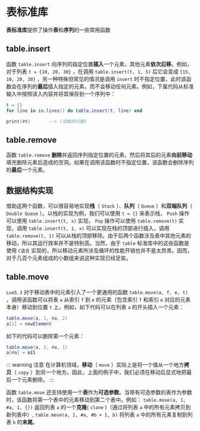 # 表标准库

**表标准库**提供了操作**表**和**序列**的一些常用函数

## table.insert

函数 `table.insert` 向序列的指定位置**插入**一个元素，其他元素**依次后移**。例如，对于列表 `t = {10, 20, 30}` ，在调用 `table.insert(t, 1, 5)` 后它会变成 `{15, 10, 20, 30}` ，另一种特殊但常见的情况是调用 `insert` 时不指定位置，此时该函数会在序列的**最后**插入指定的元素，而不会移动任何元素。例如，下属代码从标准输入中按照读入内容并将其保存到一个序列中：

```lua
t = {}
for line in io.lines() do table.insert(t, line) end

print(#t)       --> (读取的行数)
```

## table.remove

函数 `table.remove` **删除**并返回序列指定位置的元素，然后将其后的元素**向前移动**填充删除元素后造成的空洞。如果在调用该函数时不指定位置，该函数会删除序列的**最后**一个元素。

## 数据结构实现

借助这两个函数，可以很容易地实现**栈**（ `Stack` ）、**队列**（ `Queue` ）和**双端队列**（ `Double Queue` ）。以栈的实现为例，我们可以使用 `t = {}` 来表示栈， `Push` 操作可以使用 `table.insert(t, x)` 实现， `Pop` 操作可以使用 `table.remove(t)` 实现，调用 `table.insert(t, 1, x)` 可以实现在栈的顶部进行插入，调用 `table.remove(t, 1)` 可以从栈的顶部移除。由于后两个函数涉及表中其他元素的移动，所以其运行效率并不是特别高。当然，由于 `table` 标准库中的这些函数是使用 `C语言` 实现的，所以移动元素所涉及循环的性能开销也并不是太昂贵。因而，对于几百个元素组成的小数组来说这种实现已经足矣。

## table.move

`Lua5.3` 对于移动表中的元素引入了一个更通用的函数 `table.move(a, f, e, t)` ，调用该函数可以将表 `a` 从索引 `f` 到 `e` 的元素（包含索引 `f` 和索引 `e` 对应的元素本身）移动到位置 `t` 上。例如，如下代码可以在列表 `a` 的开头插入一个元素：

```lua
table.move(a, 1, #a, 2)
a[1] = newElement
```

如下的代码可以删除第一个元素：

```lua
table.move(a, 2, #a, 1)
a[#a] = nil
```

::: warning 注意
在计算机领域，**移动**（ `move` ）实际上是将一个值从一个地方**拷贝**（ `copy` ）到另一个地方。因此，上面的例子中，我们必须在移动后显式地把最后一个元素删除。
:::

函数 `table.move` 还支持使用一个**表**作为**可选参数**。当带有可选参数的表作为参数时，该函数将第一个表中的元素移动到第二个表中。例如： `table.move(a, 1, #a, 1, {})` 返回列表 `a` 的一个**克隆**( `clone` )（通过将列表 `a` 中的所有元素拷贝到新列表中）, `table.move(a, 1, #a, #b + 1, b)` 将列表 `a` 中的所有元素复制到列表 `b` 的**末尾**。
